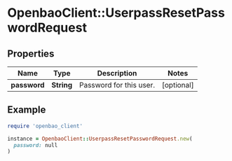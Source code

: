 # OpenbaoClient::UserpassResetPasswordRequest

## Properties

| Name | Type | Description | Notes |
| ---- | ---- | ----------- | ----- |
| **password** | **String** | Password for this user. | [optional] |

## Example

```ruby
require 'openbao_client'

instance = OpenbaoClient::UserpassResetPasswordRequest.new(
  password: null
)
```


